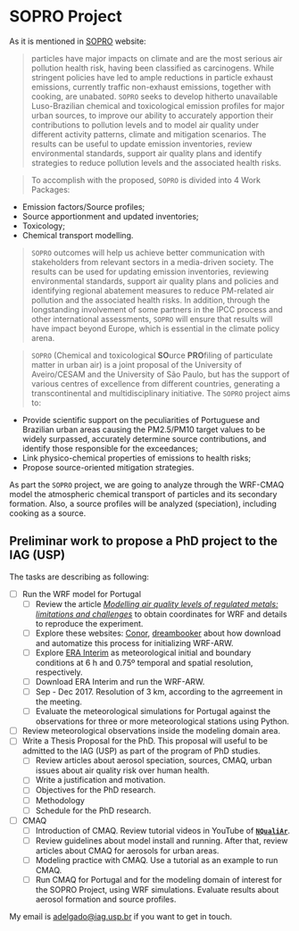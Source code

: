 # SOPRO Project
As it is mentioned in [SOPRO](http://sopro.web.ua.pt/project) website:
> particles have major impacts on climate and are the most serious air pollution health risk, having been classified as carcinogens. While stringent policies have led to ample reductions in particle exhaust emissions, currently traffic non-exhaust emissions, together with cooking, are unabated. `SOPRO` seeks to develop hitherto unavailable Luso-Brazilian chemical and toxicological emission profiles for major urban sources, to improve our ability to accurately apportion their contributions to pollution levels and to model air quality under different activity patterns, climate and mitigation scenarios. The results can be useful to update emission inventories, review environmental standards, support air quality plans and identify strategies to reduce pollution levels and the associated health risks.

> To accomplish with the proposed, `SOPRO` is divided into 4 Work Packages:
* Emission factors/Source profiles;
* Source apportionment and updated inventories;
* Toxicology;
* Chemical transport modelling.

> `SOPRO` outcomes will help us achieve better communication with stakeholders from relevant sectors in a media-driven society. The results can be used for updating emission inventories, reviewing environmental standards, support air quality plans and policies and identifying regional abatement measures to reduce PM-related air pollution and the associated health risks. In addition, through the longstanding involvement of some partners in the IPCC process and other international assessments, `SOPRO` will ensure that results will have impact beyond Europe, which is essential in the climate policy arena.

> `SOPRO` (Chemical and toxicological **SO**urce **PRO**filing of particulate matter in urban air) is a joint proposal of the University of Aveiro/CESAM and the University of São Paulo, but has the support of various centres of excellence from different countries, generating a transcontinental and multidisciplinary initiative.
The `SOPRO` project aims to:
* Provide scientific support on the peculiarities of Portuguese and Brazilian urban areas causing the PM2.5/PM10 target values to be widely surpassed, accurately determine source contributions, and identify those responsible for the exceedances;
* Link physico-chemical properties of emissions to health risks;
* Propose source-oriented mitigation strategies.

As part the `SOPRO` project, we are going to analyze through the WRF-CMAQ model the atmospheric chemical transport of particles and its secondary formation. Also, a source profiles will be analyzed (speciation), including cooking as a source.

## Preliminar work to propose a PhD project to the IAG (USP)
The tasks are describing as following:

- [ ] Run the WRF model for Portugal
   - [ ] Review the article *[Modelling air quality levels of regulated metals: limitations and challenges](https://link.springer.com/article/10.1007/s11356-020-09645-9)* to obtain coordinates for WRF and details to reproduce the experiment.
   - [ ] Explore these websites: [Conor](https://conorsweeneyucd.blogspot.com/2015/01/download-era-interim-data.html), [dreambooker](https://dreambooker.site/2018/04/20/Initializing-the-WRF-model-with-ERA5/) about how download and automatize this process for initializing WRF-ARW.
   - [ ] Explore [ERA Interim](https://rda.ucar.edu/datasets/ds627.0/) as meteorological initial and boundary conditions at 6 h and 0.75º temporal and spatial resolution, respectively.
   - [ ] Download ERA Interim and run the WRF-ARW.
   - [ ] Sep - Dec 2017. Resolution of 3 km, according to the agrreement in the meeting.
   - [ ] Evaluate the meteorological simulations for Portugal against the observations for three or more meteorological stations using Python.
- [ ] Review meteorological observations inside the modeling domain area.
- [ ] Write a Thesis Proposal for the PhD. This proposal will useful to be admitted to the IAG (USP) as part of the program of PhD studies.
  - [ ] Review articles about aerosol speciation, sources, CMAQ, urban issues about air quality risk over human health.
  - [ ] Write a justification and motivation.
  - [ ] Objectives for the PhD research.
  - [ ] Methodology
  - [ ] Schedule for the PhD research.
- [ ] CMAQ
  - [ ] Introduction of CMAQ. Review tutorial videos in YouTube of **[`NQualiAr`](https://www.youtube.com/channel/UCIc6KMeWteIZ55VIMiQI-5w)**.
  - [ ] Review guidelines about model install and running. After that, review articles about CMAQ for aerosols for urban areas.
  - [ ] Modeling practice with CMAQ. Use a tutorial as an example to run CMAQ.
  - [ ] Run CMAQ for Portugal and for the modeling domain of interest for the SOPRO Project, using WRF simulations. Evaluate results about aerosol formation and source profiles.

My email is <adelgado@iag.usp.br> if you want to get in touch.
